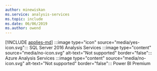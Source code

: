 ```yaml
---
author: minewiskan
ms.service: analysis-services  
ms.topic: include
ms.date: 06/06/2019
ms.author: owend
---
```


[!INCLUDE [applies-md](applies-md.md)] :::image type="icon" source="media/yes-icon.svg"::: SQL Server 2016 Analysis Services :::image type="content" source="media/no-icon.svg" alt-text="Not supported" border="false"::: Azure Analysis Services :::image type="content" source="media/no-icon.svg" alt-text="Not supported" border="false"::: Power BI Premium

